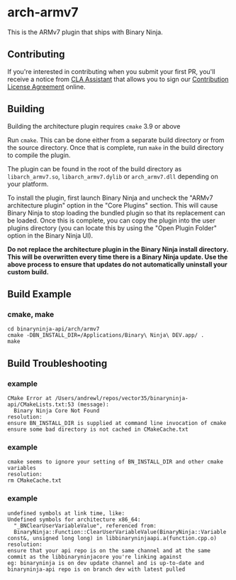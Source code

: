 # arch-armv7
This is the ARMv7 plugin that ships with Binary Ninja.

## Contributing

If you're interested in contributing when you submit your first PR, you'll receive a notice from [CLA Assistant](https://cla-assistant.io/) that allows you to sign our [Contribution License Agreement](https://binary.ninja/cla.pdf) online. 

## Building

Building the architecture plugin requires `cmake` 3.9 or above

Run `cmake`. This can be done either from a separate build directory or from the source
directory. Once that is complete, run `make` in the build directory to compile the plugin.

The plugin can be found in the root of the build directory as `libarch_armv7.so`,
`libarch_armv7.dylib` or `arch_armv7.dll` depending on your platform.

To install the plugin, first launch Binary Ninja and uncheck the "ARMv7 architecture plugin"
option in the "Core Plugins" section. This will cause Binary Ninja to stop loading the
bundled plugin so that its replacement can be loaded. Once this is complete, you can copy
the plugin into the user plugins directory (you can locate this by using the "Open Plugin Folder"
option in the Binary Ninja UI).

**Do not replace the architecture plugin in the Binary Ninja install directory. This will
be overwritten every time there is a Binary Ninja update. Use the above process to ensure that
updates do not automatically uninstall your custom build.**

## Build Example

### cmake, make
```
cd binaryninja-api/arch/armv7
cmake -DBN_INSTALL_DIR=/Applications/Binary\ Ninja\ DEV.app/ .
make
```
## Build Troubleshooting

### example

    CMake Error at /Users/andrewl/repos/vector35/binaryninja-api/CMakeLists.txt:53 (message):
      Binary Ninja Core Not Found
    resolution:
    ensure BN_INSTALL_DIR is supplied at command line invocation of cmake
    ensure some bad directory is not cached in CMakeCache.txt

### example

    cmake seems to ignore your setting of BN_INSTALL_DIR and other cmake variables
    resolution:
    rm CMakeCache.txt

### example

    undefined symbols at link time, like:
    Undefined symbols for architecture x86_64:
      "_BNClearUserVariableValue", referenced from:
      BinaryNinja::Function::ClearUserVariableValue(BinaryNinja::Variable const&, unsigned long long) in libbinaryninjaapi.a(function.cpp.o)
    resolution:
    ensure that your api repo is on the same channel and at the same commit as the libbinaryninjacore you're linking against
    eg: binaryninja is on dev update channel and is up-to-date and binaryninja-api repo is on branch dev with latest pulled

